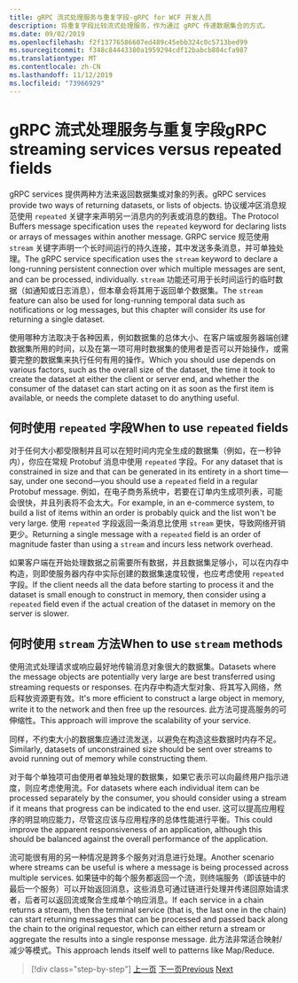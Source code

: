 ```yaml
---
title: gRPC 流式处理服务与重复字段-gRPC for WCF 开发人员
description: 将重复字段比较流式处理服务，作为通过 gRPC 传递数据集合的方式。
ms.date: 09/02/2019
ms.openlocfilehash: f2f13776586607ed489c45ebb324c0c5713bed99
ms.sourcegitcommit: f348c84443380a1959294cdf12babcb804cfa987
ms.translationtype: MT
ms.contentlocale: zh-CN
ms.lasthandoff: 11/12/2019
ms.locfileid: "73966929"
---
```

# <a name="grpc-streaming-services-versus-repeated-fields"></a><span data-ttu-id="464e3-103">gRPC 流式处理服务与重复字段</span><span class="sxs-lookup"><span data-stu-id="464e3-103">gRPC streaming services versus repeated fields</span></span>

<span data-ttu-id="464e3-104">gRPC services 提供两种方法来返回数据集或对象的列表。</span><span class="sxs-lookup"><span data-stu-id="464e3-104">gRPC services provide two ways of returning datasets, or lists of objects.</span></span> <span data-ttu-id="464e3-105">协议缓冲区消息规范使用 `repeated` 关键字来声明另一消息内的列表或消息的数组。</span><span class="sxs-lookup"><span data-stu-id="464e3-105">The Protocol Buffers message specification uses the `repeated` keyword for declaring lists or arrays of messages within another message.</span></span> <span data-ttu-id="464e3-106">GRPC service 规范使用 `stream` 关键字声明一个长时间运行的持久连接，其中发送多条消息，并可单独处理。</span><span class="sxs-lookup"><span data-stu-id="464e3-106">The gRPC service specification uses the `stream` keyword to declare a long-running persistent connection over which multiple messages are sent, and can be processed, individually.</span></span> <span data-ttu-id="464e3-107">`stream` 功能还可用于长时间运行的临时数据（如通知或日志消息），但本章会将其用于返回单个数据集。</span><span class="sxs-lookup"><span data-stu-id="464e3-107">The `stream` feature can also be used for long-running temporal data such as notifications or log messages, but this chapter will consider its use for returning a single dataset.</span></span>

<span data-ttu-id="464e3-108">使用哪种方法取决于各种因素，例如数据集的总体大小、在客户端或服务器端创建数据集所用的时间，以及在第一项可用时数据集的使用者是否可以开始操作，或需要完整的数据集来执行任何有用的操作。</span><span class="sxs-lookup"><span data-stu-id="464e3-108">Which you should use depends on various factors, such as the overall size of the dataset, the time it took to create the dataset at either the client or server end, and whether the consumer of the dataset can start acting on it as soon as the first item is available, or needs the complete dataset to do anything useful.</span></span>

## <a name="when-to-use-repeated-fields"></a><span data-ttu-id="464e3-109">何时使用 `repeated` 字段</span><span class="sxs-lookup"><span data-stu-id="464e3-109">When to use `repeated` fields</span></span>

<span data-ttu-id="464e3-110">对于任何大小都受限制并且可以在短时间内完全生成的数据集（例如，在一秒钟内），你应在常规 Protobuf 消息中使用 `repeated` 字段。</span><span class="sxs-lookup"><span data-stu-id="464e3-110">For any dataset that is constrained in size and that can be generated in its entirety in a short time—say, under one second—you should use a `repeated` field in a regular Protobuf message.</span></span> <span data-ttu-id="464e3-111">例如，在电子商务系统中，若要在订单内生成项列表，可能会很快，并且列表将不会太大。</span><span class="sxs-lookup"><span data-stu-id="464e3-111">For example, in an e-commerce system, to build a list of items within an order is probably quick and the list won't be very large.</span></span> <span data-ttu-id="464e3-112">使用 `repeated` 字段返回一条消息比使用 `stream` 更快，导致网络开销更少。</span><span class="sxs-lookup"><span data-stu-id="464e3-112">Returning a single message with a `repeated` field is an order of magnitude faster than using a `stream` and incurs less network overhead.</span></span>

<span data-ttu-id="464e3-113">如果客户端在开始处理数据之前需要所有数据，并且数据集足够小，可以在内存中构造，则即使服务器内存中实际创建的数据集速度较慢，也应考虑使用 `repeated` 字段。</span><span class="sxs-lookup"><span data-stu-id="464e3-113">If the client needs all the data before starting to process it and the dataset is small enough to construct in memory, then consider using a `repeated` field even if the actual creation of the dataset in memory on the server is slower.</span></span>

## <a name="when-to-use-stream-methods"></a><span data-ttu-id="464e3-114">何时使用 `stream` 方法</span><span class="sxs-lookup"><span data-stu-id="464e3-114">When to use `stream` methods</span></span>

<span data-ttu-id="464e3-115">使用流式处理请求或响应最好地传输消息对象很大的数据集。</span><span class="sxs-lookup"><span data-stu-id="464e3-115">Datasets where the message objects are potentially very large are best transferred using streaming requests or responses.</span></span> <span data-ttu-id="464e3-116">在内存中构造大型对象、将其写入网络，然后释放资源更有效。</span><span class="sxs-lookup"><span data-stu-id="464e3-116">It's more efficient to construct a large object in memory, write it to the network and then free up the resources.</span></span> <span data-ttu-id="464e3-117">此方法可提高服务的可伸缩性。</span><span class="sxs-lookup"><span data-stu-id="464e3-117">This approach will improve the scalability of your service.</span></span>

<span data-ttu-id="464e3-118">同样，不约束大小的数据集应通过流发送，以避免在构造这些数据时内存不足。</span><span class="sxs-lookup"><span data-stu-id="464e3-118">Similarly, datasets of unconstrained size should be sent over streams to avoid running out of memory while constructing them.</span></span>

<span data-ttu-id="464e3-119">对于每个单独项可由使用者单独处理的数据集，如果它表示可以向最终用户指示进度，则应考虑使用流。</span><span class="sxs-lookup"><span data-stu-id="464e3-119">For datasets where each individual item can be processed separately by the consumer, you should consider using a stream if it means that progress can be indicated to the end user.</span></span> <span data-ttu-id="464e3-120">这可以提高应用程序的明显响应能力，尽管这应该与应用程序的总体性能进行平衡。</span><span class="sxs-lookup"><span data-stu-id="464e3-120">This could improve the apparent responsiveness of an application, although this should be balanced against the overall performance of the application.</span></span>

<span data-ttu-id="464e3-121">流可能很有用的另一种情况是跨多个服务对消息进行处理。</span><span class="sxs-lookup"><span data-stu-id="464e3-121">Another scenario where streams can be useful is where a message is being processed across multiple services.</span></span> <span data-ttu-id="464e3-122">如果链中的每个服务都返回一个流，则终端服务（即该链中的最后一个服务）可以开始返回消息，这些消息可通过链进行处理并传递回原始请求者，后者可以返回流或聚合生成单个响应消息。</span><span class="sxs-lookup"><span data-stu-id="464e3-122">If each service in a chain returns a stream, then the terminal service (that is, the last one in the chain) can start returning messages that can be processed and passed back along the chain to the original requestor, which can either return a stream or aggregate the results into a single response message.</span></span> <span data-ttu-id="464e3-123">此方法非常适合映射/减少等模式。</span><span class="sxs-lookup"><span data-stu-id="464e3-123">This approach lends itself well to patterns like Map/Reduce.</span></span>

>[!div class="step-by-step"]
><span data-ttu-id="464e3-124">[上一页](migrate-duplex-services.md)
>[下一页](client-libraries.md)</span><span class="sxs-lookup"><span data-stu-id="464e3-124">[Previous](migrate-duplex-services.md)
[Next](client-libraries.md)</span></span>
